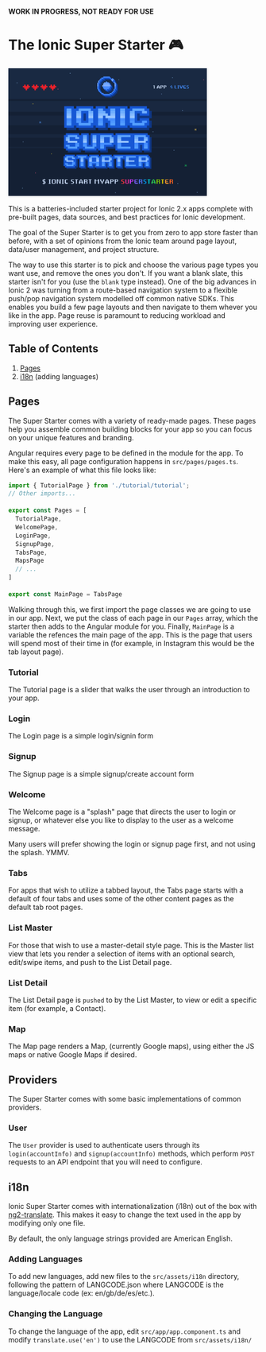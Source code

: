 __WORK IN PROGRESS, NOT READY FOR USE__

# The Ionic Super Starter 🎮

<img src="super.png" width="400" />

This is a batteries-included starter project for Ionic 2.x apps complete with pre-built pages, data sources, and best practices for Ionic development.

The goal of the Super Starter is to get you from zero to app store faster than before, with a set of opinions from the Ionic team around page layout, data/user management, and project structure.

The way to use this starter is to pick and choose the various page types you want use, and remove the ones you don't. If you want a blank slate, this starter isn't for you (use the `blank` type instead). One of the big advances in Ionic 2 was turning from a route-based navigation system to a flexible push/pop navigation system modelled off common native SDKs. This enables you build a few page layouts and then navigate to them whever you like in the app. Page reuse is paramount to reducing workload and improving user experience.

## Table of Contents

1. [Pages](#pages)
2. [i18n](#i18n) (adding languages)


## Pages

The Super Starter comes with a variety of ready-made pages. These pages help you assemble common building blocks for your app so you can focus on your unique features and branding.

Angular requires every page to be defined in the module for the app. To make this easy, all page configuration happens in `src/pages/pages.ts`. Here's an example of what this file looks like:

```typescript
import { TutorialPage } from './tutorial/tutorial';
// Other imports...

export const Pages = [
  TutorialPage,
  WelcomePage,
  LoginPage,
  SignupPage,
  TabsPage,
  MapsPage
  // ...
]

export const MainPage = TabsPage
```

Walking through this, we first import the page classes we are going to use in our app. Next, we put the class of each page in our `Pages` array, which the starter then adds to the Angular module for you. Finally, `MainPage` is a variable the refences the main page of the app. This is the page that users will spend most of their time in (for example, in Instagram this would be the tab layout page).

### Tutorial

The Tutorial page is a slider that walks the user through an introduction to your app.

### Login

The Login page is a simple login/signin form

### Signup

The Signup page is a simple signup/create account form

### Welcome

The Welcome page is a "splash" page that directs the user to login or signup, or whatever else you like to display to the user as a welcome message.

Many users will prefer showing the login or signup page first, and not using the splash. YMMV.

### Tabs

For apps that wish to utilize a tabbed layout, the Tabs page starts with a default of four tabs and uses some of the other content pages as the default tab root pages.

### List Master

For those that wish to use a master-detail style page. This is the Master list view that lets you render a selection of items with an optional search, edit/swipe items, and push to the List Detail page.

### List Detail

The List Detail page is `pushed` to by the List Master, to view or edit a specific item (for example, a Contact).

### Map

The Map page renders a Map, (currently Google maps), using either the JS maps or native Google Maps if desired.

## Providers

The Super Starter comes with some basic implementations of common providers.

### User

The `User` provider is used to authenticate users through its `login(accountInfo)` and `signup(accountInfo)` methods, which perform `POST` requests to an API endpoint that you will need to configure.

## i18n

Ionic Super Starter comes with internationalization (i18n) out of the box with [ng2-translate](https://github.com/ocombe/ng2-translate). This makes it easy to change the text used in the app by modifying only one file. 

By default, the only language strings provided are American English.

### Adding Languages

To add new languages, add new files to the `src/assets/i18n` directory, following the pattern of LANGCODE.json where LANGCODE is the language/locale code (ex: en/gb/de/es/etc.).

### Changing the Language

To change the language of the app, edit `src/app/app.component.ts` and modify `translate.use('en')` to use the LANGCODE from `src/assets/i18n/`
